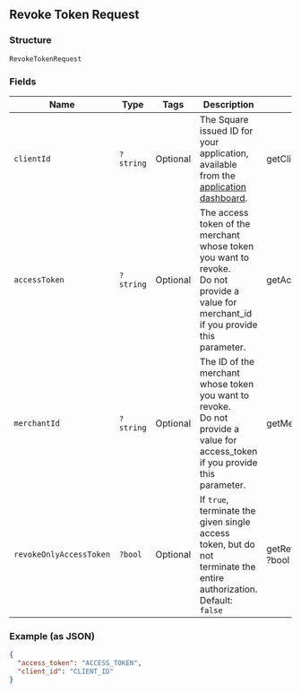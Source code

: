 ## Revoke Token Request

### Structure

`RevokeTokenRequest`

### Fields

| Name | Type | Tags | Description | Getter | Setter |
|  --- | --- | --- | --- | --- | --- |
| `clientId` | `?string` | Optional | The Square issued ID for your application, available from the<br>[application dashboard](https://connect.squareup.com/apps). | getClientId(): ?string | setClientId(?string clientId): void |
| `accessToken` | `?string` | Optional | The access token of the merchant whose token you want to revoke.<br>Do not provide a value for merchant_id if you provide this parameter. | getAccessToken(): ?string | setAccessToken(?string accessToken): void |
| `merchantId` | `?string` | Optional | The ID of the merchant whose token you want to revoke.<br>Do not provide a value for access_token if you provide this parameter. | getMerchantId(): ?string | setMerchantId(?string merchantId): void |
| `revokeOnlyAccessToken` | `?bool` | Optional | If `true`, terminate the given single access token, but do not<br>terminate the entire authorization.<br>Default: `false` | getRevokeOnlyAccessToken(): ?bool | setRevokeOnlyAccessToken(?bool revokeOnlyAccessToken): void |

### Example (as JSON)

```json
{
  "access_token": "ACCESS_TOKEN",
  "client_id": "CLIENT_ID"
}
```


